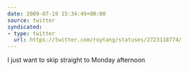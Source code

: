 ```yaml
---
date: 2009-07-19 15:34:49+00:00
source: twitter
syndicated:
- type: twitter
  url: https://twitter.com/roytang/statuses/2723118774/
---
```


I just want to skip straight to Monday afternoon